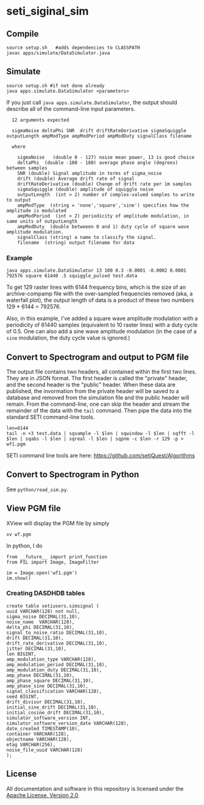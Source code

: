 # seti_siginal_sim

## Compile

```
source setup.sh   #adds dependencies to CLASSPATH
javac apps/simulate/DataSimulator.java
```

## Simulate

```
source setup.sh #if not done already
java apps.simulate.DataSimulator <parameters>
```

If you just call `java apps.simulate.DataSimulator`, the output should describe all of the
command-line input parameters.

```
  12 arguments expected

  sigmaNoise deltaPhi SNR  drift driftRateDerivative sigmaSquiggle outputLength ampModType ampModPeriod ampModDuty signalClass filename

  where

    sigmaNoise   (double 0 - 127) noise mean power, 13 is good choice
    deltaPhi  (double -180 - 180) average phase angle (degrees) between samples
    SNR (double) Signal amplitude in terms of sigma_noise
    drift (double) Average drift rate of signal
    driftRateDerivative (double) Change of drift rate per 1m samples
    sigmaSquiggle (double) amplitude of squiggle noise
    outputLength  (int > 2) number of complex-valued samples to write to output
    ampModType  (string = 'none','square','sine') specifies how the amplitude is modulated
    ampModPeriod  (int > 2) periodicity of amplitude modulation, in same units of outputLength
    ampModDuty  (double betweeen 0 and 1) duty cycle of square wave amplitude modulation.
    signalClass (string) a name to classify the signal.
    filename  (string) output filename for data
```

### Example

```
java apps.simulate.DataSimulator 13 100 0.3 -0.0001 -0.0002 0.0001 792576 square 61440 .5 squiggle_pulsed test.data
```

To get 129 raster lines with 6144 frequency bins, which is the size of an archive-compamp file with the
over-sampled frequencies removed (aka, a waterfall plot), the output length of data is a product of these two numbers
129 * 6144 = 792576.

Also, in this example, I've added a square wave amplitude modulation with a periodicity of 61440
samples (equivalent to 10 raster lines) with a duty cycle of 0.5.  One can also add a sine wave
amplitude modulation (in the case of a `sine` modulation, the duty cycle value is ignored.)

## Convert to Spectrogram and output to PGM file

The output file contains two headers, all contained within the first two lines. They are in JSON format. The
first header is called the "private" header, and the second header is the "public" header. When these data
are published, the invormation from the private header will be saved to a database and removed from the simulation
file and the public header will remain. 
From the command-line, one can skip the header and stream the remainder of the data with 
the `tail` command. Then pipe the data into the standard SETI command-line tools.

```
len=6144  
tail -n +3 test.data | sqsample -l $len | sqwindow -l $len | sqfft -l $len | sqabs -l $len | sqreal -l $len | sqpnm -c $len -r 129 -p > wf1.pgm
```

SETI command line tools are here: https://github.com/setiQuest/Algorithms


## Convert to Spectrogram in Python

See `python/read_sim.py`. 



## View PGM file

XView will display the PGM file by simply

```
xv wf.pgm
```

In python, I do

```
from __future__ import print_function
from PIL import Image, ImageFilter
 
im = Image.open('wf1.pgm')
im.show()
```

### Creating DASDHDB tables

```
create table setiusers.simsignal (
uuid VARCHAR(128) not null,
sigma_noise DECIMAL(31,10),
noise_name  VARCHAR(128),
delta_phi DECIMAL(31,10),
signal_to_noise_ratio DECIMAL(31,10),
drift DECIMAL(31,10),
drift_rate_derivative DECIMAL(31,10),
jitter DECIMAL(31,10),
len BIGINT,
amp_modulation_type VARCHAR(128),
amp_modulation_period DECIMAL(31,10),
amp_modulation_duty DECIMAL(31,10),
amp_phase DECIMAL(31,10),
amp_phase_square DECIMAL(31,10),
amp_phase_sine DECIMAL(31,10),
signal_classification VARCHAR(128),
seed BIGINT,
drift_divisor DECIMAL(31,10),
initial_sine_drift DECIMAL(31,10),
initial_cosine_drift DECIMAL(31,10),
simulator_software_version INT, 
simulator_software_version_date VARCHAR(128),
date_created TIMESTAMP(10),
container VARCHAR(128),
objectname VARCHAR(128),
etag VARCHAR(256),
noise_file_uuid VARCHAR(128)
);
```

## License

All documentation and software in this repository is licensed under the [Apache License, Version 2.0](LICENSE).

